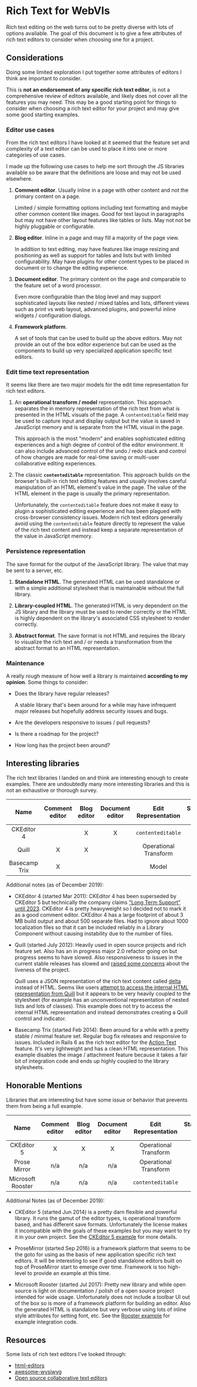 # Rich Text for WebVIs

Rich text editing on the web turns out to be pretty diverse with lots of options available. The goal of this document is to give a few attributes of rich text editors to consider when choosing one for a project.

## Considerations

Doing some limited exploration I put together some attributes of editors I think are important to consider.

This is **not an endorsement of any specific rich text editor**, is not a comprehensive review of editors available, and likely does not cover all the features you may need. This may be a good starting point for things to consider when choosing a rich text editor for your project and may give some good starting examples.

### Editor use cases

From the rich text editors I have looked at it seemed that the feature set and complexity of a text editor can be used to place it into one or more categories of use cases.

I made up the following use cases to help me sort through the JS libraries available so be aware that the definitions are loose and may not be used elsewhere.

1. **Comment editor**. Usually inline in a page with other content and not the primary content on a page. 

   Limited / simple formatting options including text formatting and maybe other common content like images. Good for text layout in paragraphs but may not have other layout features like tables or lists. May not not be highly pluggable or configurable.

2. **Blog editor**. Inline in a page and may fill a majority of the page view.

    In addition to text editing, may have features like image resizing and positioning as well as support for tables and lists but with limited configurability. May have plugins for other content types to be placed in document or to change the editing experience.

3. **Document editor**. The primary content on the page and comparable to the feature set of a word processor.

    Even more configurable than the blog level and may support sophisticated layouts like nested / mixed tables and lists, different views such as print vs web layout, advanced plugins, and powerful inline widgets / configuration dialogs.

4. **Framework platform**.

    A set of tools that can be used to build up the above editors. May not provide an out of the box editor experience but can be used as the components to build up very specialized application specific text editors.

### Edit time text representation

It seems like there are two major models for the edit time representation for rich text editors.

1. An **operational transform / model** representation. This approach separates the in memory representation of the rich text from what is presented in the HTML visuals of the page. A `contenteditable` field may be used to capture input and display output but the value is saved in JavaScript memory and is separate from the HTML visual in the page.

   This approach is the most "modern" and enables sophisticated editing experiences and a high degree of control of the editor environment. It can also include advanced control of the undo / redo stack and control of how changes are made for real-time saving or multi-user collaborative editing experiences.

2. The classic **`contenteditable`** representation. This approach builds on the browser's built-in rich text editing features and usually involves careful manipulation of an HTML element's value in the page. The value of the HTML element in the page is usually the primary representation.

   Unfortunately, the `contenteditable` feature does not make it easy to plugin a sophisticated editing experience and has been plagued with cross-browser consistency issues. Modern rich text editors generally avoid using the `contenteditable` feature directly to represent the value of the rich text content and instead keep a separate representation of the value in JavaScript memory.

### Persistence representation

The save format for the output of the JavaScript library. The value that may be sent to a server, etc.

1. **Standalone HTML**. The generated HTML can be used standalone or with a simple additional stylesheet that is maintainable without the full library.

2. **Library-coupled HTML**. The generated HTML is very dependent on the JS library and the library must be used to render correctly or the HTML is highly dependent on the library's associated CSS stylesheet to render correctly.

3. **Abstract format**. The save format is not HTML and requires the library to visualize the rich text and / or needs a transformation from the abstract format to an HTML representation.

### Maintenance

A really rough measure of how well a library is maintained **according to my opinion**. Some things to consider:
- Does the library have regular releases?

   A stable library that's been around for a while may have infrequent major releases but hopefully address security issues and bugs.
- Are the developers responsive to issues / pull requests?
- Is there a roadmap for the project?
- How long has the project been around?

## Interesting libraries

The rich text libraries I landed on and think are interesting enough to create examples. There are undoubtedly many more interesting libraries and this is not an exhaustive or thorough survey.

| Name              | Comment editor | Blog editor | Document editor | Edit Representation   | Standalone HTML | Library-coupled HTML | Abstract format | Maintenance <br> 🟢🟡🔴 |
| :---------------: | :------------: | :---------: | :-------------: | :-------------------: | :-------------: | :------------------: | :-------------: | :---: |
| CKEditor 4        |                | X           | X               | `contenteditable`     | X               |                      |                 | 🟡/🔴 |
| Quill             | X              | X           |                 | Operational Transform |                 | X                    | X               | 🟡 |
| Basecamp Trix     | X              |             |                 | Model                 | X               |                      |                 | 🟢 |

Additional notes (as of December 2019):

- CKEditor 4 (started Mar 2011): CKEditor 4 has been superseded by CKEditor 5 but technically the company claims ["Long Term Support" until 2023](https://support.ckeditor.com/hc/en-us/articles/115005281629-How-long-will-CKEditor-4-be-supported-). CKEditor 4 is pretty heavyweight so I decided not to mark it as a good comment editor. CKEditor 4 has a large footprint of about 3 MB build output and about 500 separate files. Had to ignore about 1000 localization files so that it can be included reliably in a Library Component without causing instability due to the number of files.

- Quill (started July 2012): Heavily used in open source projects and rich feature set. Also has an in progress major 2.0 refactor going on but progress seems to have slowed. Also responsiveness to issues in the current stable releases has slowed and [raised some concerns](https://github.com/quilljs/quill/issues/2619) about the liveness of the project.

   Quill uses a JSON representation of the rich text content called [delta](https://quilljs.com/docs/delta/) instead of HTML. Seems like users [attempt to access the internal HTML representation from Quill](https://github.com/quilljs/quill/issues/903) but it appears to be very heavily coupled to the stylesheet (for example has an unconventional representation of nested lists and lots of classes). This example does not try to access the internal HTML representation and instead demonstrates creating a Quill control and indicator.

- Basecamp Trix (started Feb 2014): Been around for a while with a pretty stable / minimal feature set. Regular bug fix releases and responsive to issues. Included in Rails 6 as the rich text editor for the [Action Text](https://edgeguides.rubyonrails.org/action_text_overview.html) feature. It's very lightweight and has a clean HTML representation. This example disables the image / attachment feature because it takes a fair bit of integration code and ends up highly coupled to the library stylesheets.

## Honorable Mentions

Libraries that are interesting but have some issue or behavior that prevents them from being a full example.

| Name              | Comment editor | Blog editor | Document editor | Edit Representation   | Standalone HTML | Library-coupled HTML | Abstract format | Maintenance <br> 🟢🟡🔴 |
| :---------------: | :------------: | :---------: | :-------------: | :-------------------: | :-------------: | :------------------: | :-------------: | :---: |
| CKEditor 5        | X              | X           | X               | Operational Transform | ?               |                      |                 | 🟢 |
| Prose Mirror      | n/a            | n/a         | n/a             | Operational Transform | ?               |                      |                 | 🟢 |
| Microsoft Rooster | n/a            | n/a         | n/a             | `contenteditable`     | X               |                      |                 | 🟢/🟡 |

Additional Notes (as of December 2019):

- CKEditor 5 (started Jun 2014) is a pretty darn flexible and powerful library. It runs the gamut of the editor types, is operational transform based, and has different save formats. Unfortunately the license makes it incompatible with the goals of these examples but you may want to try it in your own project. See the [CKEditor 5 example](Archived/CKEditor5/) for more details.

- ProseMirror (started Sep 2016) is a framework platform that seems to be the goto for using as the basis of new application specific rich text editors. It will be interesting to see if good standalone editors built on top of ProseMirror start to emerge over time. Framework is too high-level to provide an example at this time.

- Microsoft Rooster (started Jul 2017): Pretty new library and while open source is light on documentation / polish of a open source project intended for wide usage. Unfortunately does not include a toolbar UI out of the box so is more of a framework platform for building an editor. Also the generated HTML is standalone but very verbose using lots of inline style attributes for setting font, etc. See the [Rooster example](Archived/Rooster/) for example integration code.

## Resources

Some lists of rich text editors I've looked through:

- [html-editors](https://gist.github.com/manigandham/65543a0bc2bf7006a487)
- [awesome-wysiwyg](https://github.com/JefMari/awesome-wysiwyg)
- [Open source collaborative text editors](https://juretriglav.si/open-source-collaborative-text-editors/)
